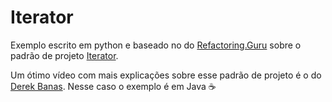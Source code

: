 # Iterator

Exemplo escrito em python e baseado no do [
Refactoring.Guru](https://refactoring.guru/pt-br) sobre o padrão de projeto 
[Iterator](https://refactoring.guru/pt-br/design-patterns/iterator).

Um ótimo vídeo com mais explicações sobre esse padrão de projeto é o do 
[Derek Banas](https://www.youtube.com/watch?v=VKIzUuMdmag&feature=emb_logo).
Nesse caso o exemplo é em Java :coffee: